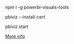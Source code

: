 
npm i -g powerbi-visuals-tools

pbiviz --install-cert

pbiviz start



[More info](https://docs.microsoft.com/en-us/power-bi/developer/visuals/environment-setup?tabs=windows)